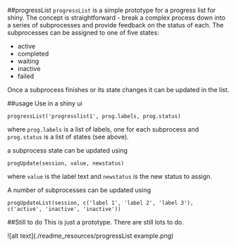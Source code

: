 ##progressList
`progressList` is a simple prototype for a progress list for shiny.  The concept is straightforward - break a complex process down into a series of subprocesses and provide feedback on the status of each.  The subprocesses can be assigned to one of five states:
* active
* completed
* waiting
* inactive
* failed

Once a subprocess finishes or its state changes it can be updated in the list.

##usage
Use in a shiny ui

`progressList('progresslist1', prog.labels, prog.status)`

where `prog.labels` is a list of labels, one for each subprocess and `prog.status` is a list of states (see above).

a subprocess state can be updated using

`progUpdate(session, value, newstatus)`

where `value` is the label text and `newstatus` is the new status to assign.

A number of subprocesses can be updated using

`progUpdateList(session, c('label 1', 'label 2', 'label 3'), c('active', 'inactive', 'inactive'))`

##Still to do
This is just a prototype.  There are still lots to do.

![alt text](./readme_resources/progressList example.png)

